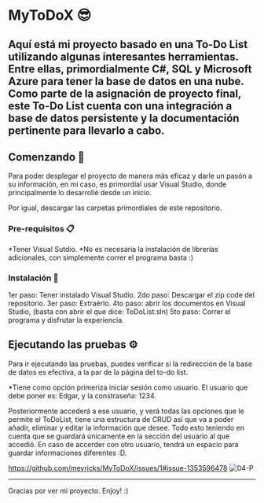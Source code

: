 # MyToDoX 😎
Aquí está mi proyecto basado en una To-Do List utilizando algunas interesantes herramientas. Entre ellas, primordialmente C#, SQL y Microsoft Azure para tener la base de datos en una nube. 
Como parte de la asignación de proyecto final, este To-Do List cuenta con una integración a base de datos persistente y la documentación pertinente para llevarlo a cabo.
--
## Comenzando 🚀

Para poder desplegar el proyecto de manera más eficaz y darle un pasón a su información, en mi caso, es primordial usar Visual Studio, donde principalmente lo desarrollé desde un inicio.

Por igual, descargar las carpetas primordiales de este repositorio.

### Pre-requisitos 📋

*Tener Visual Sutdio.
*No es necesaria la instalación de librerías adicionales, con simplemente correr el programa basta :)


### Instalación 🔧

1er paso: Tener instalado Visual Studio.
2do paso: Descargar el zip code del repositorio.
3er paso: Extraérlo.
4to paso: abrir los documentos en Visual Studio, (basta con abrir el que dice: ToDoList.sln)
5to paso: Correr el programa y disfrutar la experiencia.


## Ejecutando las pruebas ⚙️

Para ir ejecutando las pruebas, puedes verificar si la redirección de la base de datos es efectiva, a la par de la página del to-do list.

*Tiene como opción primeriza iniciar sesión como usuario. El usuario que debe poner es: Edgar, y la constraseña: 1234.

Posteriormente accederá a ese usuario, y verá todas las opciones que le permite el ToDoList, tiene una estructura de CRUD así que va a poder añadir, eliminar y editar la información que desee. Todo esto teniendo en cuenta que se guardará únicamente en la sección del usuario al que accedió. En caso de accerder con otro usuario, tendrá un espacio para guardar informaciones diferentes :D.

https://github.com/meyricks/MyToDoX/issues/1#issue-1353596478
![04-P](https://user-images.githubusercontent.com/95958883/187110389-ac53bee9-a8be-4d94-a58d-240fe7b871c3.jpeg)

---
Gracias por ver mi proyecto. Enjoy!  :)
